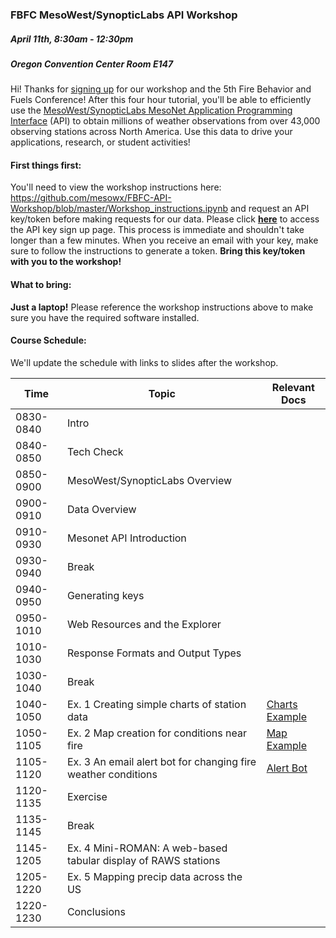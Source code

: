 ### FBFC MesoWest/SynopticLabs API Workshop
##### April 11th, 8:30am - 12:30pm 
##### Oregon Convention Center Room E147

Hi! Thanks for [signing up] for our workshop and the 5th Fire Behavior and Fuels Conference! After this four hour tutorial, you'll be able to efficiently use the [MesoWest/SynopticLabs MesoNet Application Programming Interface] (API) to obtain millions of weather observations from over 43,000 observing stations across North America. Use this data to drive your applications, research, or student activities!

#### First things first:
You'll need to view the workshop instructions here: https://github.com/mesowx/FBFC-API-Workshop/blob/master/Workshop_instructions.ipynb and request an API key/token before making requests for our data. Please click **[here]** to access the API key sign up page. This process is immediate and shouldn't take longer than a few minutes. When you receive an email with your key, make sure to follow the instructions to generate a token. **Bring this key/token with you to the workshop!**

#### What to bring:
**Just a laptop!** Please reference the workshop instructions above to make sure you have the required software installed.

#### Course Schedule:

We'll update the schedule with links to slides after the workshop.

| Time      | Topic                                                                                                                                                  | Relevant Docs |
|-----------|--------------------------------------------------------------------------------------------------------------------------------------------------------|---------------|
| 0830-0840 | Intro                                                                                                                                                  |               |
| 0840-0850 | Tech Check                                                                                                                                             |               |
| 0850-0900 | MesoWest/SynopticLabs Overview                                                                                                                         |               |
| 0900-0910 | Data Overview                                                                                                                                          |               |
| 0910-0930 | Mesonet API Introduction                                                                                                                               |               |
| 0930-0940 | Break                                                                                                                                                  |               |
| 0940-0950 | Generating keys                                                                                                                                        |               |
| 0950-1010 | Web Resources and the Explorer                                                                                                                         |               |
| 1010-1030 | Response Formats and Output Types                                                                                                                      |               |
| 1030-1040 | Break                                                                                                                                                  |               |
| 1040-1050 | Ex. 1 Creating simple charts of station data | [Charts Example] |
| 1050-1105 | Ex. 2 Map creation for conditions near fire  | [Map Example] |
| 1105-1120 | Ex. 3 An email alert bot for changing fire weather conditions | [Alert Bot] |
| 1120-1135 | Exercise                                                                                                                                               |               |
| 1135-1145 | Break                                                                                                                                                  |               |
| 1145-1205 | Ex. 4 Mini-ROMAN: A web-based tabular display of RAWS stations | |
| 1205-1220 | Ex. 5 Mapping precip data across the US                                                 |               |
| 1220-1230 | Conclusions                                                                                                                                            |               |



[signing up]: http://portland.firebehaviorandfuelsconference.com/register/
[MesoWest/SynopticLabs MesoNet Application Programming Interface]: http://synopticlabs.org/api/
[here]: http://synopticlabs.org/api/signup/
[Charts Example]: https://github.com/mesowx/FBFC-API-Workshop/blob/master/Ex1_Basic_charts.ipynb
[Map Example]: https://github.com/mesowx/FBFC-API-Workshop/blob/master/Ex2_Fire_weather_map.ipynb
[Alert Bot]: https://github.com/mesowx/FBFC-API-Workshop/blob/master/Ex3_Email_alerts.ipynb
